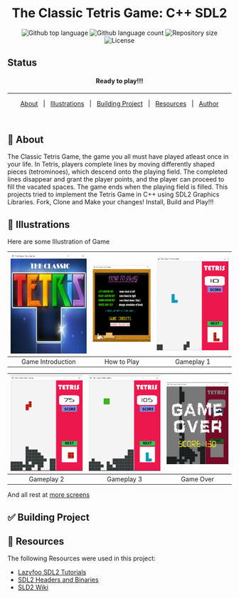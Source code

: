 <h1 align="center">The Classic Tetris Game: C++ SDL2</h1>

<p align="center">
  <img alt="Github top language" src="https://img.shields.io/github/languages/top/rahul-badgujar/The-Classic-Tetris-Game?color=56BEB8">

  <img alt="Github language count" src="https://img.shields.io/github/languages/count/rahul-badgujar/The-Classic-Tetris-Game?color=56BEB8">

  <img alt="Repository size" src="https://img.shields.io/github/repo-size/rahul-badgujar/The-Classic-Tetris-Game?color=56BEB8">

  <img alt="License" src="https://img.shields.io/github/license/rahul-badgujar/The-Classic-Tetris-Game?color=56BEB8">

  <!-- <img alt="Github issues" src="https://img.shields.io/github/issues/{{YOUR_GITHUB_USERNAME}}/e_commerce_app_flutter?color=56BEB8" />

  <img alt="Github forks" src="https://img.shields.io/github/forks/{{YOUR_GITHUB_USERNAME}}/e_commerce_app_flutter?color=56BEB8" />

  <img alt="Github stars" src="https://img.shields.io/github/stars/{{YOUR_GITHUB_USERNAME}}/e_commerce_app_flutter?color=56BEB8" /> -->
</p>

## Status

<h4 align="center">
	Ready to play!!!
</h4>

<hr>

<p align="center">
  <a href="#dart-about">About</a> &#xa0; | &#xa0; 
  <a href="#checkered_flag-illustrations">Illustrations</a> &#xa0; | &#xa0;
  <a href="#white_check_mark-installation">Building Project</a> &#xa0; | &#xa0;
  <a href="#rocket-resources">Resources</a> &#xa0; | &#xa0;
  <a href="https://github.com/rahul-badgujar" target="_blank">Author</a>
</p>

<br>

## :dart: About

The Classic Tetris Game, the game you all must have played atleast once in your life. In Tetris, players complete lines by moving differently shaped pieces (tetrominoes), which descend onto the playing field. The completed lines disappear and grant the player points, and the player can proceed to fill the vacated spaces. The game ends when the playing field is filled.
This projects tried to implement the Tetris Game in C++ using SDL2 Graphics Libraries.
Fork, Clone and Make your changes!
Install, Build and Play!!!

## :checkered_flag: Illustrations

Here are some Illustration of Game

| ![](illustrations/intro.png) | ![](illustrations/how_to_play.png) | ![](illustrations/gameplay_1.png) |
| :--------------------------: | :--------------------------------: | :-------------------------------: |
|      Game Introduction       |            How to Play             |            Gameplay 1             |

| ![](illustrations/gameplay_2.png) | ![](illustrations/gameplay_3.png) | ![](illustrations/game_over.png) |
| :-------------------------------: | :-------------------------------: | :------------------------------: |
|            Gameplay 2             |            Gameplay 3             |            Game Over             |

And all rest at [more screens](illustrations/)

## :white_check_mark: Building Project

## :rocket: Resources

The following Resources were used in this project:

- [Lazyfoo SDL2 Tutorials](https://lazyfoo.net/tutorials/SDL/)
- [SDL2 Headers and Binaries](https://www.libsdl.org/)
- [SLD2 Wiki](http://wiki.libsdl.org/FrontPage)
